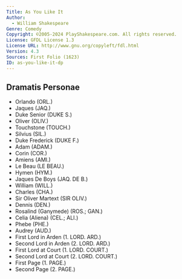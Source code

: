 ```yaml
---
Title: As You Like It
Author: 
  - William Shakespeare
Genre: Comedy
Copyright: ©2005-2024 PlayShakespeare.com. All rights reserved.
License: GFDL License 1.3
License URL: http://www.gnu.org/copyleft/fdl.html
Version: 4.3
Sources: First Folio (1623)
ID: as-you-like-it-dp
---
```


## Dramatis Personae


- Orlando (ORL.)
- Jaques (JAQ.)
- Duke Senior (DUKE S.)
- Oliver (OLIV.)
- Touchstone (TOUCH.)
- Silvius (SIL.)
- Duke Frederick (DUKE F.)
- Adam (ADAM.)
- Corin (COR.)
- Amiens (AMI.)
- Le Beau (LE BEAU.)
- Hymen (HYM.)
- Jaques De Boys (JAQ. DE B.)
- William (WILL.)
- Charles (CHA.)
- Sir Oliver Martext (SIR OLIV.)
- Dennis (DEN.)
- Rosalind (Ganymede) (ROS.; GAN.)
- Celia (Aliena) (CEL.; ALI.)
- Phebe (PHE.)
- Audrey (AUD.)
- First Lord in Arden (1. LORD. ARD.)
- Second Lord in Arden (2. LORD. ARD.)
- First Lord at Court (1. LORD. COURT.)
- Second Lord at Court (2. LORD. COURT.)
- First Page (1. PAGE.)
- Second Page (2. PAGE.)
